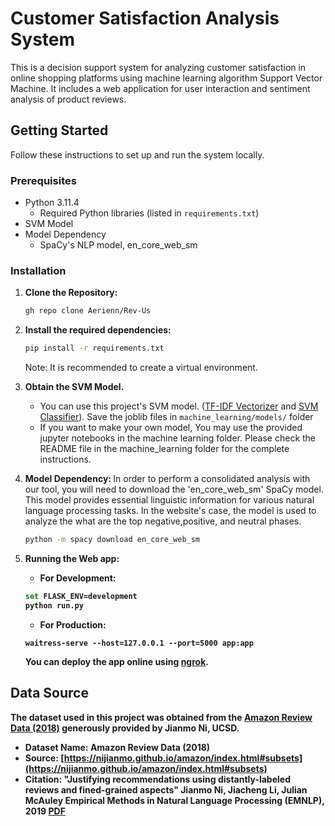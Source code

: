 # Customer Satisfaction Analysis System

This is a decision support system for analyzing customer satisfaction in online shopping platforms using machine learning algorithm Support Vector Machine.
It includes a web application for user interaction and sentiment analysis of product reviews.

## Getting Started

Follow these instructions to set up and run the system locally.

### Prerequisites
- Python 3.11.4
  - Required Python libraries (listed in `requirements.txt`)
- SVM Model
- Model Dependency
  - SpaCy's NLP model, en_core_web_sm

### Installation
1. <b>Clone the Repository:</b> 
    ```bash
   gh repo clone Aerienn/Rev-Us
    ```
3. <b>Install the required dependencies:</b>
    ```bash
    pip install -r requirements.txt
    ```
    Note: It is recommended to create a virtual environment.

4. <b> Obtain the SVM Model.</b>
      - You can use this project's SVM model. ([TF-IDF Vectorizer](https://drive.google.com/file/d/1EzHFwNxd1FXUvZ8sArzX0moWrhA0fdHP/view?usp=drive_link) and [SVM Classifier](https://drive.google.com/file/d/1ABWUGve7-HnrITGXyiQ2GpGj0yEXaOxm/view?usp=drive_link)).
      Save the joblib files in `machine_learning/models/` folder
      - If you want to make your own model, You may use the provided jupyter notebooks in the machine learning folder. Please check the README file in the machine_learning folder for the complete instructions.

5. <b>Model Dependency: </b> In order to perform a consolidated analysis with our tool, you will need to download the 'en_core_web_sm' SpaCy model. This model provides essential linguistic information for various natural language processing tasks. In the website's case, the model is used to analyze the what are the top negative,positive, and neutral phases.
    ```bash
    python -m spacy download en_core_web_sm
    ```

6. <b> Running the Web app:
    - For Development:
    ```bash
    set FLASK_ENV=development
    python run.py
    ```
    
    - For Production:
    ```
    waitress-serve --host=127.0.0.1 --port=5000 app:app
    ```
      You can deploy the app online using [ngrok](https://ngrok.com/download).


## Data Source

The dataset used in this project was obtained from the [Amazon Review Data (2018)](https://nijianmo.github.io/amazon/index.html#subsets) generously provided by Jianmo Ni, UCSD.

- Dataset Name: Amazon Review Data (2018)
- Source: [https://nijianmo.github.io/amazon/index.html#subsets](https://nijianmo.github.io/amazon/index.html#subsets)
- Citation:
  "Justifying recommendations using distantly-labeled reviews and fined-grained aspects"
  Jianmo Ni, Jiacheng Li, Julian McAuley
  Empirical Methods in Natural Language Processing (EMNLP), 2019
  [PDF](http://cseweb.ucsd.edu/~jmcauley/pdfs/emnlp19a.pdf)
